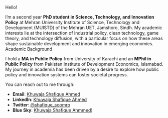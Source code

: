 Hello!

I’m a second year **PhD student in Science, Technology, and Innovation Policy** at Mehran University Institute of Science, Technology and Development (MUISTD) of the Mehran UET, Jamshoro, Sindh. My academic interests lie at the intersection of industrial policy, clean technology, game theory, and technology diffusion, with a particular focus on how these areas shape sustainable development and innovation in emerging economies.
Academic Background

I hold a **MA in Public Policy** from University of Karachi and an **MPhil in Public Policy** from Pakistan Institute of Development Economics, Islamabad. My journey in academia has been driven by a desire to explore how public policy and innovation systems can foster societal progress. 
    

You can reach out to me through:  
- **Email**: [Khuwaja Shafique Ahmed](mailto:shafique.soomro@outlook.com)  
- **LinkedIn**: [Khuwaja Shafique Ahmed](https://www.linkedin.com/in/khuwajashafique)  
- **Twitter**: [@shafique_soomro](https://twitter.com/shafique_soomro)  
- **Blue Sky**: [Khuwaja Shafique Ahmmed](https://bsky.app/profile/shafique.bsky.social))
